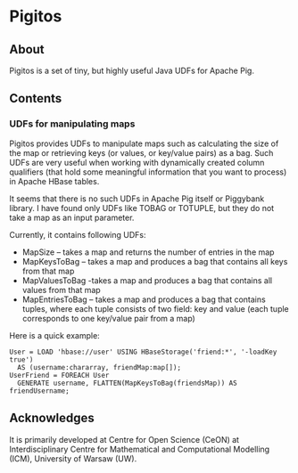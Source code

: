 # Pigitos

## About
Pigitos is a set of tiny, but highly useful Java UDFs for Apache Pig.

## Contents

### UDFs for manipulating maps
Pigitos provides UDFs to manipulate maps such as calculating the size of the map or retrieving keys (or values, or key/value pairs) as a bag. Such UDFs are very useful when working with dynamically created column qualifiers (that hold some meaningful information that you want to process) in Apache HBase tables.

It seems that there is no such UDFs in Apache Pig itself or Piggybank library. I have found only UDFs like TOBAG or TOTUPLE, but they do not take a map as an input parameter.

Currently, it contains following UDFs:
* MapSize – takes a map and returns the number of entries in the map
* MapKeysToBag – takes a map and produces a bag that contains all keys from that map
* MapValuesToBag -takes a map and produces a bag that contains all values from that map
* MapEntriesToBag – takes a map and produces a bag that contains tuples, where each tuple consists of two field: key and value (each tuple corresponds to one key/value pair from a map)

Here is a quick example:
```
User = LOAD 'hbase://user' USING HBaseStorage('friend:*', '-loadKey true') 
  AS (username:chararray, friendMap:map[]);
UserFriend = FOREACH User
  GENERATE username, FLATTEN(MapKeysToBag(friendsMap)) AS friendUsername;
```

## Acknowledges
It is primarily developed at Centre for Open Science (CeON) at Interdisciplinary Centre for Mathematical and Computational Modelling (ICM), University of Warsaw (UW).
